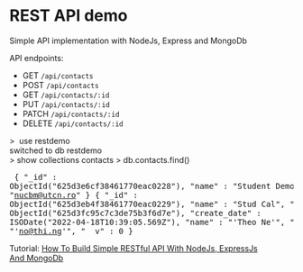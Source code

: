 # REST API demo

Simple API implementation with NodeJs, Express and MongoDb


API endpoints:
* GET `/api/contacts`
* POST `/api/contacts`
* GET `/api/contacts/:id`
* PUT `/api/contacts/:id`
* PATCH `/api/contacts/:id`
* DELETE `/api/contacts/:id`




&gt;&nbsp; use restdemo<br/>
switched to db restdemo<br/>
&gt; show collections
contacts
&gt; db.contacts.find()<br/><pre>
{ "_id" : ObjectId("625d3e6cf38461770eac0228"), "name" : "Student Demo", "email" : "nucbm@utcn.ro" }
{ "_id" : ObjectId("625d3eb4f38461770eac0229"), "name" : "Stud Cal", "email" : "cal@cunbm.ro" }
{ "_id" : ObjectId("625d3fc95c7c3de75b3f6d7e"), "create_date" : ISODate("2022-04-18T10:39:05.569Z"), "name" : "'Theo Ne'", "email" : "'no@thi.ng'", "__v" : 0 }
</pre> 







Tutorial:
[How To Build Simple RESTful API With NodeJs, ExpressJs And MongoDb](https://medium.com/@dinyangetoh/how-to-build-simple-restful-api-with-nodejs-expressjs-and-mongodb-99348012925d)


